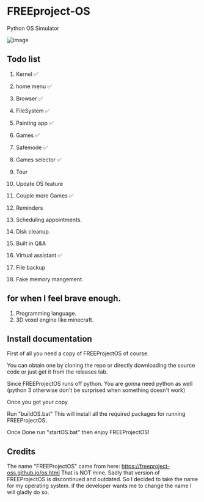 # FREEproject-OS
Python OS Simulator

![image](https://user-images.githubusercontent.com/117720256/227749356-fd40dc84-7b6c-44df-b39f-43988ad6518e.png)

## Todo list

1. Kernel ✅
2. home menu ✅
3. Browser ✅
4. FileSystem ✅
5. Painting app ✅
6. Games ✅
7. Safemode ✅
8. Games selector ✅

9.  Tour
10. Update OS feature
11. Couple more Games ✅
12. Reminders
13. Scheduling appointments.
14. Disk cleanup.
15. Built in Q&A
16. Virtual assistant ✅
17. File backup
18. Fake memory mangement.

## for when I feel brave enough.
1. Programming language.
2. 3D voxel engine like minecraft.

## Install documentation

First of all you need a copy of 
FREEProjectOS of course.

You can obtain one by cloning the repo
or directly downloading the source code
or just get it from the releases tab.

Since FREEProjectOS runs off python.
You are gonna need python as well (python 3 otherwise don't be surprised when something doesn't work)

Once you got your copy

Run "buildOS.bat"
This will install all the required
packages for running FREEProjectOS.

Once Done
run "startOS.bat"
then enjoy FREEProjectOS!

## Credits

The name "FREEProjectOS" came from here: https://freeproject-oss.github.io/os.html
That is NOT mine. Sadly that version of FREEProjectOS is discontinued and outdated.
So I decided to take the name for my operating system. if the developer wants me to change
the name I will gladly do so.
